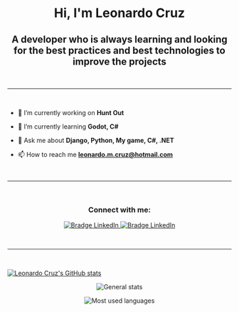 <h1 align="center">Hi, I'm Leonardo Cruz</h1>

<h2 align="center"> 
A developer who is always learning and looking for the best practices and best technologies to improve the projects</h2>

<br>

---
<br>

- 🔭 I’m currently working on **Hunt Out**

- 🌱 I’m currently learning **Godot, C#**

- 💬 Ask me about **Django, Python, My game, C#, .NET**

- 📫 How to reach me **leonardo.m.cruz@hotmail.com**

<br>

---

<br>

<h3 align="center">Connect with me:</h3>
<p align="center">


<a href="https://www.instagram.com/leo_m_cruz/" target="_blank">
<img src="https://img.shields.io/badge/-Instagram-red?logo=Instagram&style=for-the-badge&logoColor=white" alt="Bradge LinkedIn" />

<a href="https://www.linkedin.com/in/in/leonardo-m-cruz" target="_blank">
<img src="https://img.shields.io/badge/-LinkedIn-0077B5?logo=linkedin&style=for-the-badge&logoColor=white" alt="Bradge LinkedIn" />


</p>

<br>

---

<br>

[![Leonardo Cruz's GitHub stats](https://github-readme-stats-pi-six-32.vercel.app/api?username=leonardocruzx)](https://github.com/leonardocruzx/github-readme-stats)

<p align="center">
<img src="https://github-readme-stats.vercel.app/api?username=leonardocruzx&theme=dark&show_icons=true&include_all_commits=true" alt="General stats" />
</p>

<p align="center">
<img src="https://github-readme-stats.vercel.app/api/top-langs?username=leonardocruzx&theme=dark" alt="Most used languages" />
</p>
